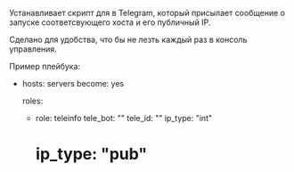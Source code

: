 Устанавливает скрипт для в Telegram, который присылает сообщение о запуске
соответсвующего хоста и его публичный IP.

Сделано для удобства, что бы не лезть каждый раз в консоль управления.


Пример плейбука:

- hosts: servers
  become: yes

  roles:
    - role: teleinfo
      tele_bot: "<tocken>"
      tele_id: "<id>"
      ip_type: "int"
      # ip_type: "pub"
